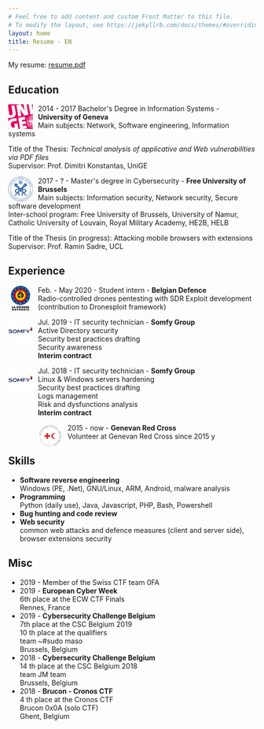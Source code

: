 ```yaml
---
# Feel free to add content and custom Front Matter to this file.
# To modify the layout, see https://jekyllrb.com/docs/themes/#overriding-theme-defaults
layout: home
title: Resume - EN
---
```


My resume: [resume.pdf](/assets/res/resume/resume.pdf)

## Education

<img src="assets/res/resume/unige.jpg" alt="" width="10%" float="left" align="left" style="margin-right:10px;">

2014 - 2017 Bachelor's Degree in Information Systems - **University of Geneva**  
Main subjects: Network, Software engineering, Information systems

Title of the Thesis: _Technical analysis of applicative and Web vulnerabilities
via PDF files_  
Supervisor: Prof. Dimitri Konstantas, UniGE

<img src="assets/res/resume/ulb.png" alt="" width="10%" float="left" align="left" style="margin: 0 10px 0 0;">

2017 - ? - Master's degree in Cybersecurity - **Free University of Brussels**  
Main subjects: Information security, Network security, Secure software
development    
Inter-school program: Free University of Brussels, University of Namur,
Catholic University of Louvain, Royal Military Academy, HE2B, HELB  

Title of the Thesis (in progress): Attacking mobile browsers with extensions   
Supervisor: Prof. Ramin Sadre, UCL

## Experience

<img src="assets/res/resume/defence.png" alt="" width="10%" float="left" align="left" style="margin: 0 10px 0px 0;">

Feb. - May 2020 - Student intern - **Belgian Defence**  
Radio-controlled drones pentesting with SDR
Exploit development (contribution to Dronesploit framework)

<img src="assets/res/resume/somfy.png" alt="" width="10%" float="left" align="left" style="margin: 0 10px 40px 0;">

Jul. 2019 -  IT security technician - **Somfy Group**  
Active Directory security  
Security best practices drafting  
Security awareness  
**Interim contract**  

<img src="assets/res/resume/somfy.png" alt="" width="10%" float="left" align="left" style="margin: 0 10px 70px 0;">

Jul. 2018 - IT security technician - **Somfy Group**  
Linux & Windows servers hardening  
Security best practices drafting  
Logs management  
Risk and dysfunctions analysis  
**Interim contract**

<img src="assets/res/resume/redcross.png" alt="" width="10%" float="left" align="left" style="margin: 0 10px 0 0;">

2015 - now - **Genevan Red Cross**  
Volunteer at Genevan Red Cross since 2015
y
## Skills

- **Software reverse engineering**  
Windows (PE, .Net), GNU/Linux, ARM, Android, malware analysis  
- **Programming**  
Python (daily use), Java, Javascript, PHP, Bash, Powershell  
- **Bug hunting and code review**
- **Web security**  
common web attacks and defence measures (client and server side), browser extensions security

## Misc

- 2019 -  Member of the Swiss CTF team 0FA  
- 2019 - **European Cyber Week**  
6th place at the ECW CTF Finals   
Rennes, France  
- 2019 - **Cybersecurity Challenge Belgium**  
7th place at the CSC Belgium 2019  
10 th place at the qualifiers  
team ~#sudo maso  
Brussels, Belgium  
- 2018 - **Cybersecurity Challenge Belgium**  
14 th place at the CSC Belgium 2018  
team JM team  
Brussels, Belgium  
- 2018 - **Brucon - Cronos CTF**  
4 th place at the Cronos CTF  
Brucon 0x0A (solo CTF)  
Ghent, Belgium

